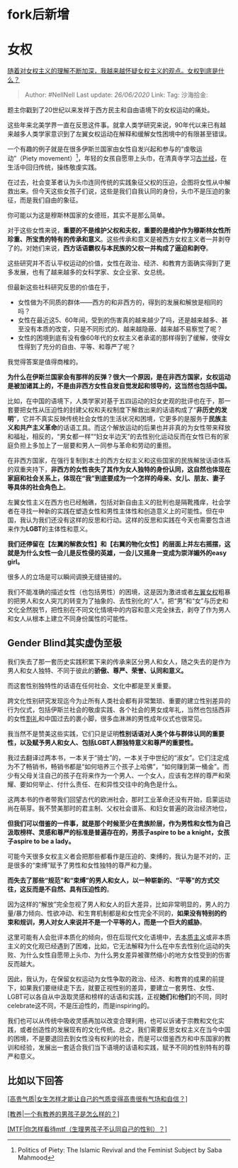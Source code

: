 # fork后新增

# 女权

[随着对女权主义的理解不断加深，我越来越怀疑女权主义的观点。女权到底是什么？](https://www.zhihu.com/question/401727574/answer/1299482121)

> Author: #NellNell
> Last update: *26/06/2020*
> Link:
> Tag:
> 沙海拾金:

题主你戳到了20世纪以来发祥于西方民主和自由语境下的女权运动的痛处。

这些年来北美学界一直在反思这件事。就拿人类学研究来说，90年代以来已有越来越多人类学家意识到了左翼女权运动在解释和缓解女性困境中的有限甚至错误。

一个有趣的例子就是在很多伊斯兰国家由女性自发兴起和参与的“虔敬运动”（Piety movement）[^1]，年轻的女孩自愿带上头巾，在清真寺学习[古兰经](https://zhida.zhihu.com/search?content_id=266336825&content_type=Answer&match_order=1&q=%E5%8F%A4%E5%85%B0%E7%BB%8F&zhida_source=entity)，在生活中回归传统，操练敬虔实践。

在过去，社会变革者认为头巾连同传统的实践象征父权的压迫，企图将女性从中解救出来。但今天这些女孩子们说，这些是我们自我认同的身份，头巾不是压迫的象征，而是我们自由的象征。

你可能以为这是穆斯林国家的女德班，其实不是那么简单。

对于这些女性来说，**重要的不是维护父权和夫权，重要的是维护作为穆斯林女性所珍重、所宝贵的特有的传承和意义**。这些传承和意义是被西方女权主义者一并剥夺了的。对她们来说，**西方话语霸权与本民族的父权一并构成了逼迫和剥夺**。

这些研究并不否认平权运动的价值，女性在政治、经济、和教育方面确实得到了更多发展，也有了越来越多的女科学家、女企业家、女总统。

但最新这些社科研究反思的价值在于，

- 女性做为不同质的群体——西方的和非西方的，得到的发展和解放是相同的吗？
- 女性在最近这5、60年间，受到的伤害真的越来越少了吗，还是越来越多、甚至没有本质的改变，只是不同形式的、越来越隐蔽、越来越不易察觉了呢？
- 女性的困境到底有没有像60年代的女权主义者承诺的那样得到了缓解，使得女性得到了充分的自由、平等、和尊严了呢？

我觉得答案是值得商榷的。

**为什么在伊斯兰国家会有那样的反弹？很大一个原因，是在非西方国家，女权运动是被加诸其上的，不是由非西方女性自发自觉发起和领导的，这当然也包括中国。**

比如，在中国的语境下，人类学家对基于五四运动的妇女史观的批评也在于，那一套要把女性从压迫性的封建父权和夫权制度下解救出来的话语构成了“**非历史的发明**”，它并不真实反映传统社会女性的生活状况和困境，它更多的是服务于**民族主义和共产主义革命**的话语工具。而这个解放运动的后果也并非真的为女性带来释放和福祉，相反的，“男女都一样”“妇女半边天”的去性别化运动反而在女性已有的家庭负担上多加上了一层要和男人一同参与革命和劳动的重担。

在非西方国家，在强行复制到本土的西方女权主义和这些国家的民族解放话语体系的双重夹持下，**非西方的女性丧失了其作为女人独特的身份认同，这自然也体现在家庭和社会关系上，体现在“我”到底要成为一个怎样的母亲、女儿、朋友、妻子等具体的社会角色上**。

左翼女性主义在西方也已经触礁，包括对新自由主义的批判也是隔靴搔痒，社会学者在寻找一种新的实践在塑造女性和男性主体性和创造意义上的可能性。但在中国，我认为我们还没有这样的反思和行动。这样的反思和实践在今天也需要包含进来作为**LGBT**的主体性和意义。

**我们还停留在【左翼的解救女性】和【右翼的物化女性】的层面上并左右摇摆，这就是为什么女性一会儿是反性侵的英雄，一会儿又摇身一变成为崇洋媚外的easy girl。**

很多人的立场是可以瞬间调换无缝链接的。

我们不能准确的描述女性（也包括男性）的困境，这是因为激进或者[左翼女权](https://zhida.zhihu.com/search?content_id=266336825&content_type=Answer&match_order=2&q=%E5%B7%A6%E7%BF%BC%E5%A5%B3%E6%9D%83&zhida_source=entity)粗暴的把男人和女人突兀的转变为了抽象的、去性别化的“人”。把“男”和“女”与历史和文化全然脱节，把性别在不同文化情境中的内容和意义完全抹去，剥夺了作为男人和女人从根本上建立不同身份属性的可能性。

## Gender Blind其实虚伪至极

我们失去了那一套历史实践积累下来的传承来区分男人和女人，随之失去的是作为男人和女人独特、不同于彼此的**骄傲、尊严、荣誉、认同和意义。**

而这套性别独特性的话语在任何社会、文化中都是至关重要。

跨文化性别研究发现迄今为止所有人类社会都有非常繁琐、重要的建立性别差异的行为仪式，包括伊斯兰社会的敬虔实践、各个社会的男女成年礼，当然也包括西非的女性[割礼](https://zhida.zhihu.com/search?content_id=266336825&content_type=Answer&match_order=1&q=%E5%89%B2%E7%A4%BC&zhida_source=entity)和中国过去的裹小脚，很多血淋淋的男性成年仪式也很常见。

我当然不是赞美这些实践，它们只是证明**性别话语对人类个体与群体认同的重要性，以及赋予男人和女人、包括LGBT人群独特意义和尊严的重要性。**

我过去翻译过两本书，一本关于“骑士”的，一本关于中世纪的“淑女”。它们注定成为不了畅销书，畅销书都是“如何培养三个孩子上哈佛”，“如何赚到第一桶金”。而少有父母关注自己的孩子在将来作为一个男人、一个女人，应该有怎样的尊严和荣耀、要如何举止、付什么责任、在和异性交往中的角色是什么。

这两本书的作者带我们回望古代的欧洲社会，那时工业革命还没有开始，启蒙运动尚在萌芽。我不赞美那时的君主制、父权社会谱系、和妇女普遍的政治经济地位，

**但我们可以借鉴的一件事，就是那个时候至少在贵族阶层，作为男性和女性为自己汲取榜样、灵感和尊严的标准是普遍存在的，男孩子aspire to be a knight，女孩子aspire to be a lady。**

可能今天很多女权主义者会把那些都看作是压迫的、束缚的，我认为是不对的，正是很多的“束缚”赋予了男性和女性独特的尊严和力量。

**而失去了那些“规范”和“束缚”的男人和女人，以一种崭新的、“平等”的方式交往，这反而是不自然、具有压迫性的**。

因为这样的“解放”完全忽视了男人和女人的巨大差异，比如非常明显的，男人的力量/暴力倾向、性欲冲动、和生育机制都是和女性完全不同的，**如果没有特别的约束和规训，男人对女人来说并不是一个平等的人，而是一个巨大的威胁**。

这里可能有人会批评本质化的倾向，但在后现代文化语境中，去[本质主义](https://zhida.zhihu.com/search?content_id=266336825&content_type=Answer&match_order=1&q=%E6%9C%AC%E8%B4%A8%E4%B8%BB%E4%B9%89&zhida_source=entity)或非本质主义的文化观已经遇到了困难，比如，它无法解释为什么在中东去性别化运动的失败、为什么女性自愿带上头巾、为什么男女差异被骤然缩小的地方女性受到的伤害反而越大。

因此，我认为，在保留女权运动为女性争取的政治、经济、和教育的成果的前提下，如果我们要继续走下去，就要正视性别的差异，要建立一套男性、女性、LGBT可以各自从中汲取灵感和榜样的话语和实践，正视**她们**和**他们**的不同，同时celebrate这不同，不是压迫性的，而是inspiring的。

我们也可以从传统中吸收灵感再加以改变合理利用，也可以诉诸于宗教和文化实践，或者创造性的发展现有的文化传统。总之，我们需要反思女权主义在当今中国的困境，不是要退回去到女性没有权利的社会，而是可以借鉴西方和中东国家的教训和经验，发展出一套适合我们当下语境的话语和实践，赋予不同的性别特有的尊严和意义。

## 比如以下回答

[[高贵气质|女生怎样才能让自己的气质变得高贵很有气场和自信？]](https://www.zhihu.com/question/297342809/answer/586101469)

[[教养|一个有教养的男孩子是怎么样的？]](https://www.zhihu.com/question/288381809/answer/681425360)

[[MTF|你怎样看待mtf（生理男孩子不认同自己的性别）？]](https://www.zhihu.com/question/358674467/answer/932097305)

[^1]: Politics of Piety: The Islamic Revival and the Feminist Subject by Saba Mahmood
